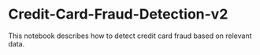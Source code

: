 # Credit-Card-Fraud-Detection-v2
This notebook describes how to detect credit card fraud based on relevant data.
